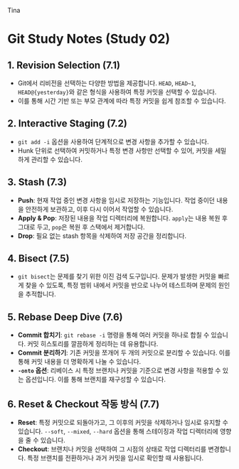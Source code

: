 Tina

# Git Study Notes (Study 02)

## 1. Revision Selection (7.1)
- Git에서 리비전을 선택하는 다양한 방법을 제공합니다. `HEAD`, `HEAD~1`, `HEAD@{yesterday}`와 같은 형식을 사용하여 특정 커밋을 선택할 수 있습니다.
- 이를 통해 시간 기반 또는 부모 관계에 따라 특정 커밋을 쉽게 참조할 수 있습니다.

## 2. Interactive Staging (7.2)
- `git add -i` 옵션을 사용하여 단계적으로 변경 사항을 추가할 수 있습니다.
- Hunk 단위로 선택하여 커밋하거나 특정 변경 사항만 선택할 수 있어, 커밋을 세밀하게 관리할 수 있습니다.

## 3. Stash (7.3)
   - **Push**: 현재 작업 중인 변경 사항을 임시로 저장하는 기능입니다. 작업 중이던 내용을 안전하게 보관하고, 이후 다시 이어서 작업할 수 있습니다.
   - **Apply & Pop**: 저장된 내용을 작업 디렉터리에 복원합니다. `apply`는 내용 복원 후 그대로 두고, `pop`은 복원 후 스택에서 제거합니다.
   - **Drop**: 필요 없는 stash 항목을 삭제하여 저장 공간을 정리합니다.

## 4. Bisect (7.5)
- `git bisect`는 문제를 찾기 위한 이진 검색 도구입니다. 문제가 발생한 커밋을 빠르게 찾을 수 있도록, 특정 범위 내에서 커밋을 반으로 나누어 테스트하며 문제의 원인을 추적합니다.

## 5. Rebase Deep Dive (7.6)
   - **Commit 합치기**: `git rebase -i` 명령을 통해 여러 커밋을 하나로 합칠 수 있습니다. 커밋 히스토리를 깔끔하게 정리하는 데 유용합니다.
   - **Commit 분리하기**: 기존 커밋을 쪼개어 두 개의 커밋으로 분리할 수 있습니다. 이를 통해 커밋 내용을 더 명확하게 나눌 수 있습니다.
   - **`-onto` 옵션**: 리베이스 시 특정 브랜치나 커밋을 기준으로 변경 사항을 적용할 수 있는 옵션입니다. 이를 통해 브랜치를 재구성할 수 있습니다.

## 6. Reset & Checkout 작동 방식 (7.7)
- **Reset**: 특정 커밋으로 되돌아가고, 그 이후의 커밋을 삭제하거나 임시로 유지할 수 있습니다. `--soft`, `--mixed`, `--hard` 옵션을 통해 스테이징과 작업 디렉터리에 영향을 줄 수 있습니다.
- **Checkout**: 브랜치나 커밋을 선택하여 그 시점의 상태로 작업 디렉터리를 변경합니다. 특정 브랜치를 전환하거나 과거 커밋을 임시로 확인할 때 사용됩니다.

